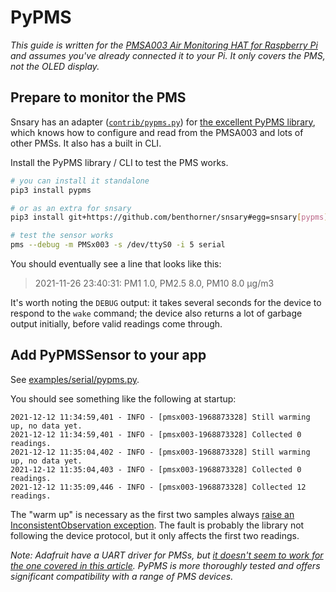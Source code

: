 # PyPMS

_This guide is written for the [PMSA003 Air Monitoring HAT for Raspberry Pi](https://thepihut.com/products/air-monitoring-hat-for-raspberry-pi-pmsa003) and assumes you've already connected it to your Pi. It only covers the PMS, not the OLED display._

## Prepare to monitor the PMS

Snsary has an adapter ([`contrib/pypms.py`](../../../src/snsary/contrib/pypms.py)) for [the excellent PyPMS library](https://github.com/avaldebe/PyPMS), which knows how to configure and read from the PMSA003 and lots of other PMSs. It also has a built in CLI.

Install the PyPMS library / CLI to test the PMS works.

```bash
# you can install it standalone
pip3 install pypms

# or as an extra for snsary
pip3 install git+https://github.com/benthorner/snsary#egg=snsary[pypms]

# test the sensor works
pms --debug -m PMSx003 -s /dev/ttyS0 -i 5 serial
```

You should eventually see a line that looks like this:

> 2021-11-26 23:40:31: PM1 1.0, PM2.5 8.0, PM10 8.0 μg/m3

It's worth noting the `DEBUG` output: it takes several seconds for the device to respond to the `wake` command; the device also returns a lot of garbage output initially, before valid readings come through.

## Add PyPMSSensor to your app

See [examples/serial/pypms.py](../../examples/serial/pypms.py).

You should see something like the following at startup:

```
2021-12-12 11:34:59,401 - INFO - [pmsx003-1968873328] Still warming up, no data yet.
2021-12-12 11:34:59,401 - INFO - [pmsx003-1968873328] Collected 0 readings.
2021-12-12 11:35:04,402 - INFO - [pmsx003-1968873328] Still warming up, no data yet.
2021-12-12 11:35:04,403 - INFO - [pmsx003-1968873328] Collected 0 readings.
2021-12-12 11:35:09,446 - INFO - [pmsx003-1968873328] Collected 12 readings.
```

The "warm up" is necessary as the first two samples always [raise an InconsistentObservation exception](https://github.com/avaldebe/PyPMS/blob/04ff8edede7d780018cd00a7fcf78ffed43c0de4/src/pms/sensors/plantower/pmsx003.py#L63). The fault is probably the library not following the device protocol, but it only affects the first two readings.

_Note: Adafruit have a UART driver for PMSs, but [it doesn't seem to work for the one covered in this article](https://github.com/adafruit/Adafruit_CircuitPython_PM25/issues/9). PyPMS is more thoroughly tested and offers significant compatibility with a range of PMS devices._
